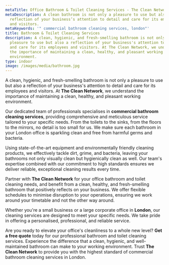 ```yaml
---
metaTitle: Office Bathroom & Toilet Cleaning Services - The Clean Network
metaDescription: A clean bathroom is not only a pleasure to use but also a
  reflection of your business’s attention to detail and care for its employees
  and visitors.
metaKeywords: '" commercial bathroom cleaning services, london"'
title: Bathroom & Toilet Cleaning Services
description: A clean, hygienic, and fresh-smelling bathroom is not only a
  pleasure to use but also a reflection of your business's attention to detail
  and care for its employees and visitors. At The Clean Network, we understand
  the importance of maintaining a clean, healthy, and pleasant working
  environment.
type: indoor
image: /images/media/bathroom.jpg
---
```

A clean, hygienic, and fresh-smelling bathroom is not only a pleasure to use but also a reflection of your business's attention to detail and care for its employees and visitors. At <strong>The Clean Network</strong>, we understand the importance of maintaining a clean, healthy, and pleasant working environment. 

Our dedicated team of professionals specialises in <strong>commercial bathroom cleaning services</strong>, providing comprehensive and meticulous service tailored to your specific needs. From the toilets to the sinks, from the floors to the mirrors, no detail is too small for us. We make sure each bathroom in your London office is sparkling clean and free from harmful germs and bacteria.

Using state-of-the-art equipment and environmentally friendly cleaning products, we effectively tackle dirt, grime, and bacteria, leaving your bathrooms not only visually clean but hygienically clean as well. Our team's expertise combined with our commitment to high standards ensures we deliver reliable, exceptional cleaning results every time. 

Partner with <strong>The Clean Network</strong> for your office bathroom and toilet cleaning needs, and benefit from a clean, healthy, and fresh-smelling bathroom that positively reflects on your business. We offer flexible schedules to minimise disruption to your operations, ensuring we work around your timetable and not the other way around.

Whether you're a small business or a large corporate office in <strong>London</strong>, our cleaning services are designed to meet your specific needs. We take pride in offering a personalised, professional, and reliable service. 

Are you ready to elevate your office's cleanliness to a whole new level? <strong>Get a free quote</strong> today for our professional bathroom and toilet cleaning services. Experience the difference that a clean, hygienic, and well-maintained bathroom can make to your working environment. Trust <strong>The Clean Network</strong> to provide you with the highest standard of commercial bathroom cleaning services in London.